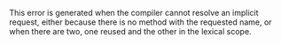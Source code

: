 This error is generated when the compiler cannot resolve an implicit request, either because there is no method with the requested name, or when there are two, one reused and the other in the lexical scope.